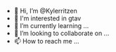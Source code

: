 - 👋 Hi, I’m @Kylerritzen
- 👀 I'm interested in gtav
- 🌱 I’m currently learning ...
- 💞️ I’m looking to collaborate on ...
- 📫 How to reach me ...

<!---
Kylerritzen/Kylerritzen is a ✨ special ✨ repository because its `README.md` (this file) appears on your GitHub profile.
You can click the Preview link to take a look at your changes.
--->
